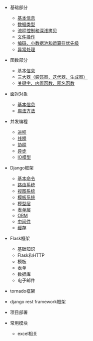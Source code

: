 - 基础部分
  - [基本信息](python语言/python基础/1.python的基本信息.md)
  - [数据类型](python语言/python基础/2.数据类型.md)
  - [流程控制和深浅拷贝](python语言/python基础/3.深浅拷贝和流程控制.md)
  - [文件操作](python语言/python基础/4.文件操作.md)
  - [编码、小数据池和运算符优先级](python语言/python基础/5.编码,小数据池,运算符的优先级.md)
  - [异常处理](python语言/python基础/6.异常处理.md)
- 函数部分
  - [基本信息](python语言/函数部分/1.函数的基本信息.md)
  - [三大器（装饰器、迭代器、生成器）](python语言/函数部分/2.三大器装饰器,迭代器,生成器.md)
  - [关键字、内置函数、匿名函数](python语言/函数部分/3.关键字,内置函数,匿名函数和递归函数偏函数.md)
- 面对对象
  - [基本信息](python语言/面对对象/1.面对对象基本知识.md)
  - [魔法方法](python语言/面对对象/3.面对对象的魔法方法)
- 并发编程
  - [进程](python语言/并发编程/1.进程.md)
  - [线程](python语言/并发编程/2.线程.md)
  - [协程](python语言/并发编程/3.协程.md)
  - [异步](python语言/并发编程/5.异步.md)
  - [IO模型](python语言/并发编程/4.IO模型.md)
- Django框架

  - [基本命令](python语言/django框架/1.基本命令.md)
  - [路由系统](python语言/django框架/2.路由系统.md)
  - [视图系统](python语言/django框架/3.视图系统.md)
  - [模板系统](python语言/django框架/4.模板系统.md)
  - [模型层](python语言/django框架/6.模型层.md)
  - [表单层](python语言/django框架/7.表单.md)
  - [ORM](python语言/django框架/8.ORM.md)
  - [中间件](python语言/django框架/5.中间件.md)
  - [缓存](python语言/django框架/9.缓存.md)
- Flask框架

  - 基础知识
  - Flask和HTTP
  - 模板
  - 表单
  - 数据库
  - 电子邮件
- tornado框架
- django rest framework框架
- 项目部署
- 常用模块
  - excel相关